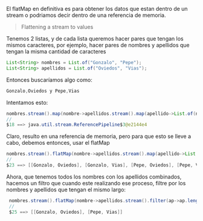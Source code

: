 El flatMap en definitiva es para obtener los datos que estan dentro de un stream o podriamos decir dentro de una referencia de memoria.
> Flattening a stream to values

Tenemos 2 listas, y de cada lista queremos hacer pares que tengan los mismos caracteres, por ejemplo, hacer pares de nombres y apellidos que tengan la misma cantidad de caracteres

```java
List<String> nombres = List.of("Gonzalo", "Pepe");
List<String> apellidos = List.of("Oviedos", "Vias");
```

Entonces buscaríamos algo como:

```java
Gonzalo,Oviedos y Pepe,Vias
```

Intentamos esto:

```java
nombres.stream().map(nombre->apellidos.stream().map(apellido->List.of(nombre,apellido)));
//
$18 ==> java.util.stream.ReferencePipeline$3@e2144e4
```
Claro, resulto en una referencia de memoria, pero para que esto se lleve a cabo, debemos entonces, usar el flatMap

```java
nombres.stream().flatMap(nombre->apellidos.stream().map(apellido->List.of(nombre,apellido))).collect(Collectors.toList());
//
$23 ==> [[Gonzalo, Oviedos], [Gonzalo, Vias], [Pepe, Oviedos], [Pepe, Vias]]
```

Ahora, que tenemos todos los nombres con los apellidos combinados, hacemos un filtro que cuando este realizando ese proceso, filtre por los nombres y apellidos que tengan el mismo largo:

```java
 nombres.stream().flatMap(nombre->apellidos.stream().filter(ap->ap.length()==nombre.length()).map(apellido->List.of(nombre,apellido))).collect(Collectors.toList());
 //
 $25 ==> [[Gonzalo, Oviedos], [Pepe, Vias]]
```
